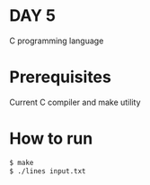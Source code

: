 # DAY 5

C programming language

# Prerequisites

Current C compiler and make utility

# How to run

```bash
$ make
$ ./lines input.txt
```

